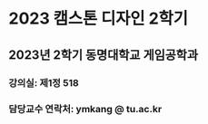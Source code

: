 # 2023 캠스톤 디자인 2학기

## 2023년 2학기 동명대학교 게임공학과 

### 강의실: 제1정 518
### 담당교수 연락처: ymkang @ tu.ac.kr




